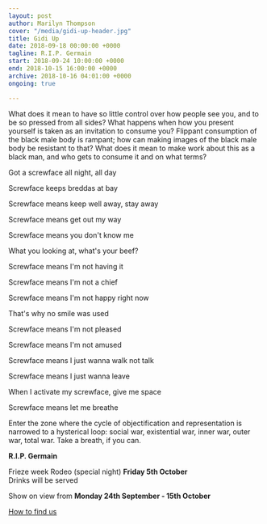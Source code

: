 ```yaml
---
layout: post
author: Marilyn Thompson
cover: "/media/gidi-up-header.jpg"
title: Gidi Up
date: 2018-09-18 00:00:00 +0000
tagline: R.I.P. Germain
start: 2018-09-24 10:00:00 +0000
end: 2018-10-15 16:00:00 +0000
archive: 2018-10-16 04:01:00 +0000
ongoing: true

---
```

<p>What does it mean to have so little control over how people see you, and to be so pressed from all sides? What happens when how you present yourself is taken as an invitation to consume you? Flippant consumption of the black male body is rampant; how can making images of the black male body be resistant to that? What does it mean to make work about this as a black man, and who gets to consume it and on what terms?</p>

Got a screwface all night, all day

Screwface keeps breddas at bay

Screwface means keep well away, stay away

Screwface means get out my way

Screwface means you don't know me

What you looking at, what's your beef?

Screwface means I'm not having it

Screwface means I'm not a chief

Screwface means I'm not happy right now

That's why no smile was used

Screwface means I'm not pleased

Screwface means I'm not amused

Screwface means I just wanna walk not talk

Screwface means I just wanna leave

When I activate my screwface, give me space

Screwface means let me breathe

</ul>

</p>

<p>Enter the zone where the cycle of objectification and representation is narrowed to a hysterical loop: social war, existential war, inner war, outer war, total war. Take a breath, if you can. </p>

<p><b>R.I.P. Germain</b></p>

<p>Frieze week Rodeo (special night) <b>Friday 5th October</b><br />
Drinks will be served</p>

<p>Show on view from <b>Monday 24th September - 15th October</b></p>

[How to find us](/contact/)
